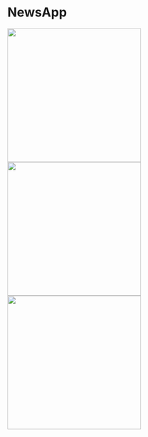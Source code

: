 # NewsApp


 <tr>
    <td align="center">
      <img src="https://github.com/tutunamayanlar2021/NewsApp/assets/63172521/9cd2a5e1-e074-40ad-a864-2f0b00bfc901" width="300px">
    </td>
    <td align="center">
      <img src="https://github.com/tutunamayanlar2021/NewsApp/assets/63172521/edd39ed3-8b4c-4510-bf34-88a2bec50c87" width="300px">
    </td>
     <td align="center">
      <img src="https://github.com/tutunamayanlar2021/NewsApp/assets/63172521/085ab8b2-7787-42ad-8cf1-ceb6e9d0ec73" width="300px">
    </td>
  </tr>

